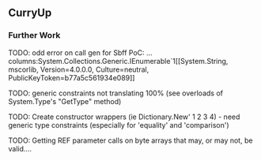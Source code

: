 ## CurryUp




### Further Work

TODO: odd error on call gen for Sbff PoC: ... columns:System.Collections.Generic.IEnumerable`1[[System.String, mscorlib, Version=4.0.0.0, Culture=neutral, PublicKeyToken=b77a5c561934e089]]

TODO: generic constraints not translating 100% (see overloads of System.Type's "GetType" method)

TODO: Create constructor wrappers (ie Dictionary.New' 1 2 3 4) - need generic type constraints (especially for 'equality' and 'comparison')

TODO: Getting REF parameter calls on byte arrays that may, or may not, be valid....

